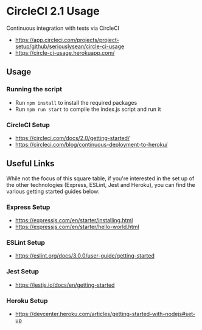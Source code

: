 # CircleCI 2.1 Usage

Continuous integration with tests via CircleCI

* https://app.circleci.com/projects/project-setup/github/seriouslysean/circle-ci-usage
* https://circle-ci-usage.herokuapp.com/

## Usage

### Running the script

* Run `npm install` to install the required packages
* Run `npm run start` to compile the index.js script and run it

### CircleCI Setup

* https://circleci.com/docs/2.0/getting-started/
* https://circleci.com/blog/continuous-deployment-to-heroku/

## Useful Links

While not the focus of this square table, if you're interested in the set up of the other technologies (Express, ESLint, Jest and Heroku), you can find the various getting started guides below:

### Express Setup

* https://expressjs.com/en/starter/installing.html
* https://expressjs.com/en/starter/hello-world.html

### ESLint Setup

* https://eslint.org/docs/3.0.0/user-guide/getting-started

### Jest Setup

* https://jestjs.io/docs/en/getting-started

### Heroku Setup

* https://devcenter.heroku.com/articles/getting-started-with-nodejs#set-up

